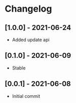 # Changelog

## [1.0.0] - 2021-06-24
- Added update api

## [0.1.0] - 2021-06-09
- Stable

## [0.0.1] - 2021-06-08
- Initial commit